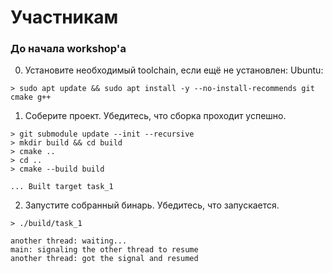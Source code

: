 # Участникам

### До начала workshop'а

0) Установите необходимый toolchain, если ещё не установлен:
Ubuntu:
```
> sudo apt update && sudo apt install -y --no-install-recommends git cmake g++
```

1) Соберите проект. Убедитесь, что сборка проходит успешно.
```
> git submodule update --init --recursive
> mkdir build && cd build
> cmake ..
> cd ..
> cmake --build build

... Built target task_1
```

2) Запустите собранный бинарь. Убедитесь, что запускается.
```
> ./build/task_1

another thread: waiting...
main: signaling the other thread to resume
another thread: got the signal and resumed
```


